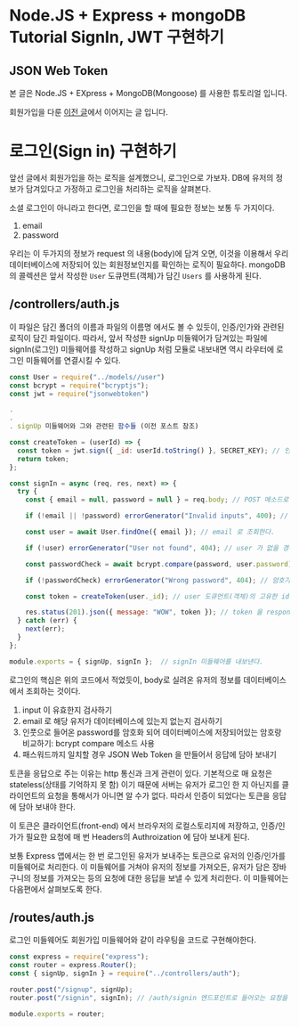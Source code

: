 # Node.JS + Express + mongoDB Tutorial SignIn, JWT 구현하기
## JSON Web Token

본 글은 Node.JS + EXpress + MongoDB(Mongoose) 를 사용한 튜토리얼 입니다.

회원가입을 다룬 [이전 글](https://medium.com/@jun.choi.4928/node-js-express-mongodb-tutorial-signup-구현하기-7095aece3b99)에서 이어지는 글 입니다.

# 로그인(Sign in) 구현하기

앞선 글에서 회원가입을 하는 로직을 설계했으니, 로그인으로 가보자. DB에 유저의 정보가 담겨있다고 가정하고 로그인을 처리하는 로직을 살펴본다.

소셜 로그인이 아니라고 한다면, 로그인을 할 때에 필요한 정보는 보통 두 가지이다.
1. email
2. password

우리는 이 두가지의 정보가 request 의 내용(body)에 담겨 오면, 이것을 이용해서 우리 데이터베이스에 저장되어 있는 회원정보인지를 확인하는 로직이 필요하다. mongoDB의 콜렉션은 앞서 작성한 `User` 도큐먼트(객체)가 담긴 `Users` 를 사용하게 된다. 

## /controllers/auth.js
이 파일은 담긴 폴더의 이름과 파일의 이름명 에서도 볼 수 있듯이, 인증/인가와 관련된 로직이 담긴 파일이다. 따라서, 앞서 작성한 signUp 미들웨어가 담겨있는 파일에 signIn(로그인) 미들웨어를 작성하고 signUp 처럼 모듈로 내보내면 역시 라우터에 로그인 미들웨어를 연결시킬 수 있다. 

```javascript
const User = require("../models//user")
const bcrypt = require("bcryptjs");
const jwt = require("jsonwebtoken")

.
.
. signUp 미들웨어와 그와 관련된 함수들 (이전 포스트 참조)

const createToken = (userId) => {
  const token = jwt.sign({ _id: userId.toString() }, SECRET_KEY); // 인자로 넘겨받은 user 도큐먼트(객체)의 고유 id로 토큰을 만든다. 두번째 인자값은 salt 값으로 보안과 관련된 값이므로, 보통 dotenv 로 환경변수에 넣어서 사용하게 된다.
  return token;
};

const signIn = async (req, res, next) => {
  try {
    const { email = null, password = null } = req.body; // POST 메소드로 들어온 요청의 데이터(body)에서 email, password 를 destructuring 한다.

    if (!email || !password) errorGenerator("Invalid inputs", 400); // input 으로 들어오지 않은 경우에 잘못된 인풋이라는 에러를 던진다.

    const user = await User.findOne({ email }); // email 로 조회한다.

    if (!user) errorGenerator("User not found", 404); // user 가 없을 경우에 error 를 발생시킨다.

    const passwordCheck = await bcrypt.compare(password, user.password); // bcrypt compare 함수로 입력된 비밀번호와 암호화되어서 저장된 비밀번호를 비교한다.

    if (!passwordCheck) errorGenerator("Wrong password", 404); // 암호가 같지 않을 경우에 잘못된 패스워드라는 메시지로 에러를 던진다.

    const token = createToken(user._id); // user 도큐먼트(객체)의 고유한 id로 토큰을 만든다.

    res.status(201).json({ message: "WOW", token }); // token 을 response로 넘겨준다.
  } catch (err) {
    next(err);
  }
};

module.exports = { signUp, signIn };  // signIn 미들웨어를 내보낸다. 
```

로그인의 핵심은 위의 코드에서 적었듯이, body로 실려온 유저의 정보를 데이터베이스에서 조회하는 것이다. 

1. input 이 유효한지 검사하기
2. email 로 해당 유저가 데이터베이스에 있는지 없는지 검사하기
3. 인풋으로 들어온 password를 암호화 되어 데이터베이스에 저장되어있는 암호랑 비교하기: bcrypt compare 메소드 사용
4. 패스워드까지 일치할 경우 JSON Web Token 을 만들어서 응답에 담아 보내기 

토큰을 응답으로 주는 이유는 http 통신과 크게 관련이 있다. 기본적으로 매 요청은 stateless(상태를 기억하지 못 함) 이기 때문에 서버는 유저가 로그인 한 지 아닌지를 클라이언트의 요청을 통해서가 아니면 알 수가 없다. 따라서 인증이 되었다는 토큰을 응답에 담아 보내야 한다. 

이 토큰은 클라이언트(front-end) 에서 브라우저의 로컬스토리지에 저장하고, 인증/인가가 필요한 요청에 매 번 Headers의 Authroization 에 담아 보내게 된다. 

보통 Express 앱에서는 한 번 로그인된 유저가 보내주는 토큰으로 유저의 인증/인가를 미들웨어로 처리한다. 이 미들웨어를 거쳐야 유저의 정보를 가져오든, 유저가 담은 장바구니의 정보를 가져오는 등의 요청에 대한 응답을 보낼 수 있게 처리한다. 이 미들웨어는 다음편에서 살펴보도록 한다.

## /routes/auth.js
로그인 미들웨어도 회원가입 미들웨어와 같이 라우팅을 코드로 구현해야한다.

```javascript
const express = require("express");
const router = express.Router();
const { signUp, signIn } = require("../controllers/auth");

router.post("/signup", signUp);
router.post("/signin", signIn); // /auth/signin 엔드포인트로 들어오는 요청을 처리할 수 있도록 위에서 작성한 signIn 미들웨어를 연결시켜 준다.

module.exports = router;
```